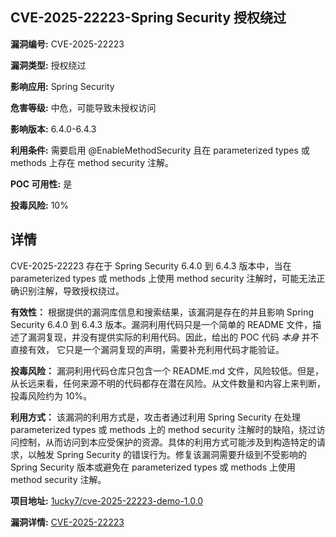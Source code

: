 ## CVE-2025-22223-Spring Security 授权绕过

**漏洞编号:** CVE-2025-22223

**漏洞类型:** 授权绕过

**影响应用:** Spring Security

**危害等级:** 中危，可能导致未授权访问

**影响版本:** 6.4.0-6.4.3

**利用条件:** 需要启用 @EnableMethodSecurity 且在 parameterized types 或 methods 上存在 method security 注解。

**POC 可用性:** 是

**投毒风险:** 10%

## 详情

CVE-2025-22223 存在于 Spring Security 6.4.0 到 6.4.3 版本中，当在 parameterized types 或 methods 上使用 method security 注解时，可能无法正确识别注解，导致授权绕过。

**有效性：**
根据提供的漏洞库信息和搜索结果，该漏洞是存在的并且影响 Spring Security 6.4.0 到 6.4.3 版本。漏洞利用代码只是一个简单的 README 文件，描述了漏洞复现，并没有提供实际的利用代码。因此，给出的 POC 代码 *本身*  并不直接有效， 它只是一个漏洞复现的声明，需要补充利用代码才能验证。

**投毒风险：**
漏洞利用代码仓库只包含一个 README.md 文件，风险较低。但是，从长远来看，任何来源不明的代码都存在潜在风险。从文件数量和内容上来判断，投毒风险约为 10%。

**利用方式：**
该漏洞的利用方式是，攻击者通过利用 Spring Security 在处理 parameterized types 或 methods 上的 method security 注解时的缺陷，绕过访问控制，从而访问到本应受保护的资源。具体的利用方式可能涉及到构造特定的请求，以触发 Spring Security 的错误行为。修复该漏洞需要升级到不受影响的 Spring Security 版本或避免在 parameterized types 或 methods 上使用 method security 注解。

**项目地址:** [1ucky7/cve-2025-22223-demo-1.0.0](https://github.com/1ucky7/cve-2025-22223-demo-1.0.0)

**漏洞详情:** [CVE-2025-22223](https://nvd.nist.gov/vuln/detail/CVE-2025-22223)